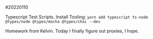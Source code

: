 #20220110

Typescript Test Scripts.  Install Tooling:
`yarn add typescript ts-node @types/node @types/mocha @types/chai --dev`

Homework from Kelvin.  Today I finally figure out proxies, I hope.

